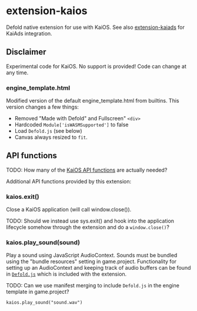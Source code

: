 # extension-kaios
Defold native extension for use with KaiOS. See also [extension-kaiads](https://github.com/defold/extension-kaios) for KaiAds integration.

## Disclaimer
Experimental code for KaiOS. No support is provided! Code can change at any time.

### engine_template.html
Modified version of the default engine_template.html from builtins. This version changes a few things:

* Removed "Made with Defold" and Fullscreen" `<div>`
* Hardcoded `Module['isWASMSupported']` to false
* Load `Defold.js` (see below)
* Canvas always resized to `fit`.

## API functions
TODO: How many of the [KaiOS API functions](https://developer.kaiostech.com/api) are actually needed?

Additional API functions provided by this extension:

### kaios.exit()
Close a KaiOS application (will call window.close()).

TODO: Should we instead use sys.exit() and hook into the application lifecycle somehow through the extension and do a `window.close()`?

### kaios.play_sound(sound)
Play a sound using JavaScript AudioContext. Sounds must be bundled using the "bundle resources" setting in game.project. Functionality for setting up an AudioContext and keeping track of audio buffers can be found in [`Defold.js`](https://github.com/refold/extension-kaios/blob/main/kaios/res/web/Defold.js) which is included with the extension.

TODO: Can we use manifest merging to include `Defold.js` in the engine template in game.project?

```
kaios.play_sound("sound.wav")
```

